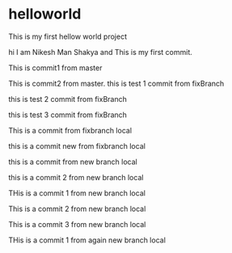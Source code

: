 # helloworld
This is my first hellow world project

hi I am Nikesh Man Shakya and This is my first commit.

This is commit1 from master

This is commit2 from master.
this is test 1 commit from fixBranch

this is test 2 commit from fixBranch

this is test 3 commit from fixBranch

This is a commit from fixbranch local

this is a commit new from fixbranch local

this is a commit from new branch local

this is a commit 2 from new branch local

THis is a commit 1 from new branch local

This is a commit 2 from new branch local

This is a commit 3 from new branch local

THis is a commit 1 from again new branch local